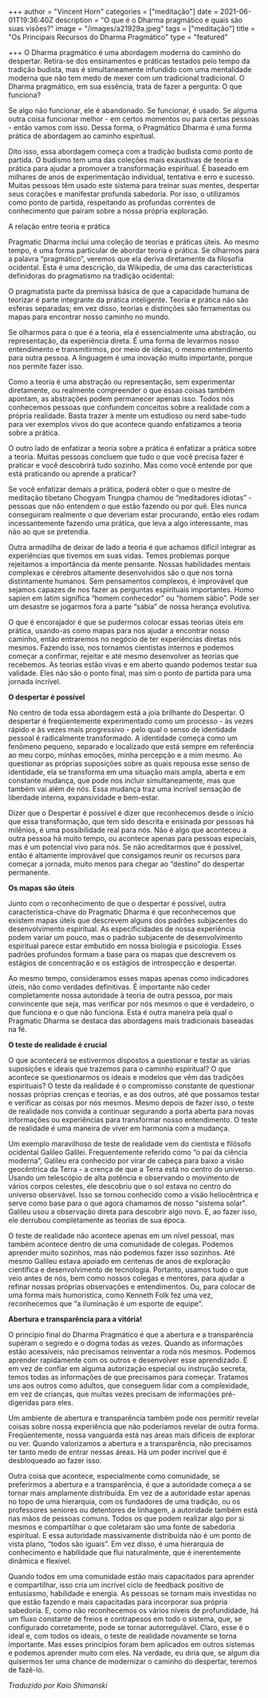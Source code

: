 +++
author = "Vincent Horn"
categories = ["meditação"]
date = 2021-06-01T19:36:40Z
description = "O que é o Dharma pragmático e quais são suas visões?"
image = "/images/a21929a.jpeg"
tags = ["meditação"]
title = "Os Principais Recursos do  Dharma Pragmático"
type = "featured"

+++
O Dharma pragmático é uma abordagem moderna do caminho do despertar. Retira-se dos ensinamentos e práticas testados pelo tempo da tradição budista, mas é simultaneamente infundido com uma mentalidade moderna que não tem medo de mexer com um tradicional tradicional. O Dharma pragmático, em sua essência, trata de fazer a pergunta: O que funciona?

Se algo não funcionar, ele é abandonado. Se funcionar, é usado. Se alguma outra coisa funcionar melhor - em certos momentos ou para certas pessoas - então vamos com isso. Dessa forma, o Pragmático Dharma é uma forma prática de abordagem ao caminho espiritual.

Dito isso, essa abordagem começa com a tradição budista como ponto de partida. O budismo tem uma das coleções mais exaustivas de teoria e prática para ajudar a promover a transformação espiritual. É baseado em milhares de anos de experimentação individual, tentativa e erro e sucesso. Muitas pessoas têm usado este sistema para treinar suas mentes, despertar seus corações e manifestar profunda sabedoria. Por isso, o utilizamos como ponto de partida, respeitando as profundas correntes de conhecimento que pairam sobre a nossa própria exploração.

A relação entre teoria e prática

Pragmatic Dharma inclui uma coleção de teorias e práticas úteis. Ao mesmo tempo, é uma forma particular de abordar teoria e prática. Se olharmos para a palavra “pragmático”, veremos que ela deriva diretamente da filosofia ocidental. Esta é uma descrição, da Wikipedia, de uma das características definidoras do pragmatismo na tradição ocidental:

O pragmatista parte da premissa básica de que a capacidade humana de teorizar é parte integrante da prática inteligente. Teoria e prática não são esferas separadas; em vez disso, teorias e distinções são ferramentas ou mapas para encontrar nosso caminho no mundo.

Se olharmos para o que é a teoria, ela é essencialmente uma abstração, ou representação, da experiência direta. É uma forma de levarmos nosso entendimento e transmitirmos, por meio de ideias, o mesmo entendimento para outra pessoa. A linguagem é uma inovação muito importante, porque nos permite fazer isso.

Como a teoria é uma abstração ou representação, sem experimentar diretamente, ou realmente compreender o que essas coisas também apontam, as abstrações podem permanecer apenas isso. Todos nós conhecemos pessoas que confundem conceitos sobre a realidade com a própria realidade. Basta trazer à mente um estudioso ou nerd sabe-tudo para ver exemplos vivos do que acontece quando enfatizamos a teoria sobre a prática.

O outro lado de enfatizar a teoria sobre a prática é enfatizar a prática sobre a teoria. Muitas pessoas concluem que tudo o que você precisa fazer é praticar e você descobrirá tudo sozinho. Mas como você entende por que está praticando ou aprende a praticar?

Se você enfatizar demais a prática, poderá obter o que o mestre de meditação tibetano Chogyam Trungpa chamou de “meditadores idiotas” - pessoas que não entendem o que estão fazendo ou por quê. Eles nunca conseguiram realmente o que deveriam estar procurando, então eles rodam incessantemente fazendo uma prática, que leva a algo interessante, mas não ao que se pretendia.

Outra armadilha de deixar de lado a teoria é que achamos difícil integrar as experiências que tivemos em suas vidas. Temos problemas porque rejeitamos a importância da mente pensante. Nossas habilidades mentais complexas e cérebros altamente desenvolvidos são o que nos torna distintamente humanos. Sem pensamentos complexos, é improvável que sejamos capazes de nos fazer as perguntas espirituais importantes. Homo sapien em latim significa “homem conhecedor” ou “homem sábio”. Pode ser um desastre se jogarmos fora a parte “sábia” de nossa herança evolutiva.

O que é encorajador é que se pudermos colocar essas teorias úteis em prática, usando-as como mapas para nos ajudar a encontrar nosso caminho, então entraremos no negócio de ter experiências diretas nós mesmos. Fazendo isso, nos tornamos cientistas internos e podemos começar a confirmar, rejeitar e até mesmo desenvolver as teorias que recebemos. As teorias estão vivas e em aberto quando podemos testar sua validade. Eles não são o ponto final, mas sim o ponto de partida para uma jornada incrível.

**O despertar é possível**

No centro de toda essa abordagem está a joia brilhante do Despertar. O despertar é freqüentemente experimentado como um processo - às vezes rápido e às vezes mais progressivo - pelo qual o senso de identidade pessoal é radicalmente transformado. A identidade começa como um fenômeno pequeno, separado e localizado que está sempre em referência ao meu corpo, minhas emoções, minha percepção e a mim mesmo. Ao questionar as próprias suposições sobre as quais repousa esse senso de identidade, ela se transforma em uma situação mais ampla, aberta e em constante mudança, que pode nos incluir simultaneamente, mas que também vai além de nós. Essa mudança traz uma incrível sensação de liberdade interna, expansividade e bem-estar.

Dizer que o Despertar é possível é dizer que reconhecemos desde o início que essa transformação, que tem sido descrita e ensinada por pessoas há milênios, é uma possibilidade real para nós. Não é algo que aconteceu a outra pessoa há muito tempo, ou acontece apenas para pessoas especiais, mas é um potencial vivo para nós. Se não acreditarmos que é possível, então é altamente improvável que consigamos reunir os recursos para começar a jornada, muito menos para chegar ao “destino” do despertar permanente.

**Os mapas são úteis**

Junto com o reconhecimento de que o despertar é possível, outra característica-chave do Pragmatic Dharma é que reconhecemos que existem mapas úteis que descrevem alguns dos padrões subjacentes do desenvolvimento espiritual. As especificidades de nossa experiência podem variar um pouco, mas o padrão subjacente de desenvolvimento espiritual parece estar embutido em nossa biologia e psicologia. Esses padrões profundos formam a base para os mapas que descrevem os estágios de concentração e os estágios de introspecção e despertar.

Ao mesmo tempo, consideramos esses mapas apenas como indicadores úteis, não como verdades definitivas. É importante não ceder completamente nossa autoridade à teoria de outra pessoa, por mais convincente que seja, mas verificar por nós mesmos o que é verdadeiro, o que funciona e o que não funciona. Esta é outra maneira pela qual o Pragmatic Dharma se destaca das abordagens mais tradicionais baseadas na fé.

**O teste de realidade é crucial**

O que acontecerá se estivermos dispostos a questionar e testar as várias suposições e ideais que trazemos para o caminho espiritual? O que acontece se questionarmos os ideais e modelos que vêm das tradições espirituais? O teste da realidade é o compromisso constante de questionar nossas próprias crenças e teorias, e as dos outros, até que possamos testar e verificar as coisas por nós mesmos. Mesmo depois de fazer isso, o teste de realidade nos convida a continuar segurando a porta aberta para novas informações ou experiências para transformar nosso entendimento. O teste de realidade é uma maneira de viver em harmonia com a mudança.

Um exemplo maravilhoso de teste de realidade vem do cientista e filósofo ocidental Galileo Galilei. Frequentemente referido como “o pai da ciência moderna”, Galileu era conhecido por virar de cabeça para baixo a visão geocêntrica da Terra - a crença de que a Terra está no centro do universo. Usando um telescópio de alta potência e observando o movimento de vários corpos celestes, ele descobriu que o sol estava no centro do universo observável. Isso se tornou conhecido como a visão heliocêntrica e serve como base para o que agora chamamos de nosso "sistema solar". Galileu usou a observação direta para descobrir algo novo. E, ao fazer isso, ele derrubou completamente as teorias de sua época.

O teste de realidade não acontece apenas em um nível pessoal, mas também acontece dentro de uma comunidade de colegas. Podemos aprender muito sozinhos, mas não podemos fazer isso sozinhos. Até mesmo Galileu estava apoiado em centenas de anos de exploração científica e desenvolvimento de tecnologia. Portanto, usamos tudo o que veio antes de nós, bem como nossos colegas e mentores, para ajudar a refinar nossas próprias observações e entendimentos. Ou, para colocar de uma forma mais humorística, como Kenneth Folk fez uma vez, reconhecemos que “a iluminação é um esporte de equipe”.

**Abertura e transparência para a vitória!**

O princípio final do Dharma Pragmático é que a abertura e a transparência superam o segredo e o dogma todas as vezes. Quando as informações estão acessíveis, não precisamos reinventar a roda nós mesmos. Podemos aprender rapidamente com os outros e desenvolver esse aprendizado. E em vez de confiar em alguma autorização especial ou instrução secreta, temos todas as informações de que precisamos para começar. Tratamos uns aos outros como adultos, que conseguem lidar com a complexidade, em vez de crianças, que muitas vezes precisam de informações pré-digeridas para eles.

Um ambiente de abertura e transparência também pode nos permitir revelar coisas sobre nossa experiência que não poderíamos revelar de outra forma. Freqüentemente, nossa vanguarda está nas áreas mais difíceis de explorar ou ver. Quando valorizamos a abertura e a transparência, não precisamos ter tanto medo de entrar nessas áreas. Há um poder incrível que é desbloqueado ao fazer isso.

Outra coisa que acontece, especialmente como comunidade, se preferirmos a abertura e a transparência, é que a autoridade começa a se tornar mais amplamente distribuída. Em vez de a autoridade estar apenas no topo de uma hierarquia, com os fundadores de uma tradição, ou os professores seniores ou detentores de linhagem, a autoridade também está nas mãos de pessoas comuns. Todos os que podem realizar algo por si mesmos e compartilhar o que coletaram são uma fonte de sabedoria espiritual. E essa autoridade massivamente distribuída não é um ponto de vista plano, “todos são iguais”. Em vez disso, é uma hierarquia de conhecimento e habilidade que flui naturalmente, que é inerentemente dinâmica e flexível.

Quando todos em uma comunidade estão mais capacitados para aprender e compartilhar, isso cria um incrível ciclo de feedback positivo de entusiasmo, habilidade e energia. As pessoas se tornam mais investidas no que estão fazendo e mais capacitadas para incorporar sua própria sabedoria. E, como não reconhecemos os vários níveis de profundidade, há um fluxo constante de freios e contrapesos em todo o sistema, que, se configurado corretamente, pode se tornar autorregulável. Claro, esse é o ideal e, com todos os ideais, o teste de realidade novamente se torna importante. Mas esses princípios foram bem aplicados em outros sistemas e podemos aprender muito com eles. Na verdade, eu diria que, se algum dia quisermos ter uma chance de modernizar o caminho do despertar, teremos de fazê-lo.

_Traduzido por Kaio Shimanski_